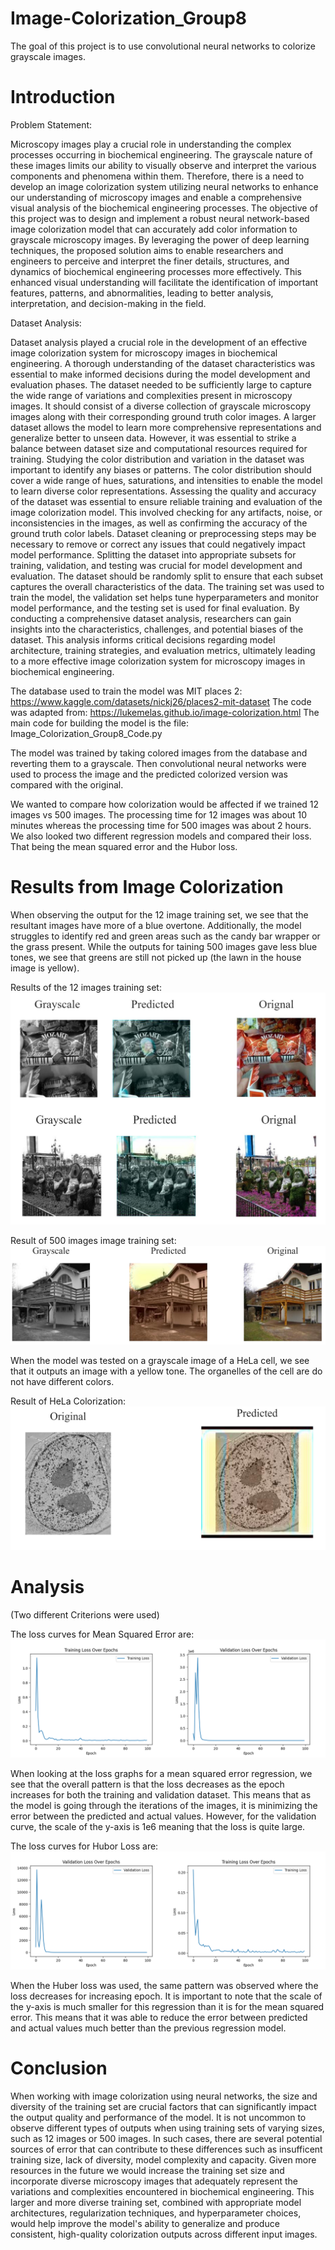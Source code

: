 # Image-Colorization_Group8
The goal of this project is to use convolutional neural networks to colorize grayscale images. 

# Introduction
Problem Statement:

Microscopy images play a crucial role in understanding the complex processes occurring in biochemical engineering. The grayscale nature of these images limits our ability to visually observe and interpret the various components and phenomena within them. Therefore, there is a need to develop an image colorization system utilizing neural networks to enhance our understanding of microscopy images and enable a comprehensive visual analysis of the biochemical engineering processes.
The objective of this project was to design and implement a robust neural network-based image colorization model that can accurately add color information to grayscale microscopy images. By leveraging the power of deep learning techniques, the proposed solution aims to enable researchers and engineers to perceive and interpret the finer details, structures, and dynamics of biochemical engineering processes more effectively. This enhanced visual understanding will facilitate the identification of important features, patterns, and abnormalities, leading to better analysis, interpretation, and decision-making in the field.

Dataset Analysis:

Dataset analysis played a crucial role in the development of an effective image colorization system for microscopy images in biochemical engineering. A thorough understanding of the dataset characteristics was essential to make informed decisions during the model development and evaluation phases. 
The dataset needed to be sufficiently large to capture the wide range of variations and complexities present in microscopy images. It should consist of a diverse collection of grayscale microscopy images along with their corresponding ground truth color images. A larger dataset allows the model to learn more comprehensive representations and generalize better to unseen data. However, it was essential to strike a balance between dataset size and computational resources required for training.
Studying the color distribution and variation in the dataset was important to identify any biases or patterns. The color distribution should cover a wide range of hues, saturations, and intensities to enable the model to learn diverse color representations. 
Assessing the quality and accuracy of the dataset was essential to ensure reliable training and evaluation of the image colorization model. This involved checking for any artifacts, noise, or inconsistencies in the images, as well as confirming the accuracy of the ground truth color labels. Dataset cleaning or preprocessing steps may be necessary to remove or correct any issues that could negatively impact model performance.
Splitting the dataset into appropriate subsets for training, validation, and testing was crucial for model development and evaluation. The dataset should be randomly split to ensure that each subset captures the overall characteristics of the data. The training set was used to train the model, the validation set helps tune hyperparameters and monitor model performance, and the testing set is used for final evaluation.
By conducting a comprehensive dataset analysis, researchers can gain insights into the characteristics, challenges, and potential biases of the dataset. This analysis informs critical decisions regarding model architecture, training strategies, and evaluation metrics, ultimately leading to a more effective image colorization system for microscopy images in biochemical engineering. 


The database used to train the model was MIT places 2: https://www.kaggle.com/datasets/nickj26/places2-mit-dataset 
The code was adapted from: https://lukemelas.github.io/image-colorization.html 
The main code for building the model is the file: Image_Colorization_Group8_Code.py

The model was trained by taking colored images from the database and reverting them to a grayscale. Then convolutional neural networks were used to process the image and the predicted colorized version was compared with the original.

We wanted to compare how colorization would be affected if we trained 12 images vs 500 images. The processing time for 12 images was about 10 minutes whereas the processing time for 500 images was about 2 hours. We also looked two different regression models and compared their loss. That being the mean squared error and the Hubor loss. 

# Results from Image Colorization 

When observing the output for the 12 image training set, we see that the resultant images have more of a blue overtone. Additionally, the model struggles to identify red and green areas such as the candy bar wrapper or the grass present. While the outputs for taining 500 images gave less blue tones, we see that greens are still not picked up (the lawn in the house image is yellow).

Results of the 12 images training set:
![Colorization_12_Results.jpg](Colorization_12_Results.jpg)

Result of 500 images image training set:
![Colorization_500_Results.jpg](Colorization_500_Results.jpg)

When the model was tested on a grayscale image of a HeLa cell, we see that it outputs an image with a yellow tone. The organelles of the cell are do not have different colors.

Result of HeLa Colorization:
![Hela Colorization.jpg](Hela_Colorization.jpg)

# Analysis 
(Two different Criterions were used)

The loss curves for Mean Squared Error are:
![MSE_Results.png](MSE_Results.png)

When looking at the loss graphs for a mean squared error regression, we see that the overall pattern is that the loss decreases as the epoch increases for both the training and validation dataset. This means that as the model is going through the iterations of the images, it is minimizing the error between the predicted and actual values. However, for the validation curve, the scale of the y-axis is 1e6 meaning that the loss is quite large. 

The loss curves for Hubor Loss are:
![Huber_Results.png](Huber_Results.png)

When the Huber loss was used, the same pattern was observed where the loss decreases for increasing epoch. It is important to note that the scale of the y-axis is much smaller for this regression than it is for the mean squared error. This means that it was able to reduce the error between predicted and actual values much better than the previous regression model.


# Conclusion

When working with image colorization using neural networks, the size and diversity of the training set are crucial factors that can significantly impact the output quality and performance of the model. It is not uncommon to observe different types of outputs when using training sets of varying sizes, such as 12 images or 500 images. In such cases, there are several potential sources of error that can contribute to these differences such as insufficent training size, lack of diversity, model complexity and capacity. Given more resources in the future we would increase the training set size and incorporate diverse microscopy images that adequately represent the variations and complexities encountered in biochemical engineering. This larger and more diverse training set, combined with appropriate model architectures, regularization techniques, and hyperparameter choices, would help improve the model's ability to generalize and produce consistent, high-quality colorization outputs across different input images.
